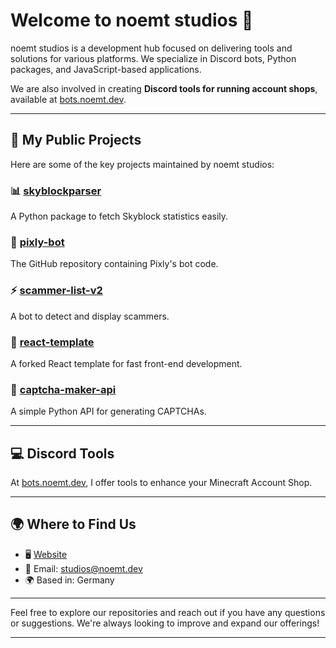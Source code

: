 # Welcome to noemt studios 👋

noemt studios is a development hub focused on delivering tools and solutions for various platforms. We specialize in Discord bots, Python packages, and JavaScript-based applications.

We are also involved in creating **Discord tools for running account shops**, available at [bots.noemt.dev](https://bots.noemt.dev).

---

## 🔧 My Public Projects

Here are some of the key projects maintained by noemt studios:

### 📊 [skyblockparser](https://github.com/noemtdotdev/skyblockparser)
A Python package to fetch Skyblock statistics easily.

### 🤖 [pixly-bot](https://github.com/noemtdotdev/pixly-bot)
The GitHub repository containing Pixly's bot code.

### ⚡ [scammer-list-v2](https://github.com/noemtdotdev/scammer-list-v2)
A bot to detect and display scammers.

### 🎨 [react-template](https://github.com/noemtdotdev/react-template)
A forked React template for fast front-end development.

### 🔐 [captcha-maker-api](https://github.com/noemtdotdev/captcha-maker-api)
A simple Python API for generating CAPTCHAs.

---

## 💻 Discord Tools

At [bots.noemt.dev](https://bots.noemt.dev), I offer tools to enhance your Minecraft Account Shop.

---

## 🌍 Where to Find Us

- 🖥️ [Website](https://noemt.dev)
- 📧 Email: studios@noemt.dev
- 🌍 Based in: Germany

---

Feel free to explore our repositories and reach out if you have any questions or suggestions. We're always looking to improve and expand our offerings!

---
